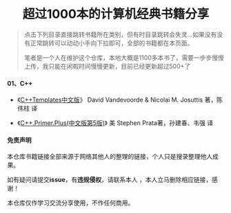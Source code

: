 <h1 align="center">超过1000本的计算机经典书籍分享</h1>



>点击下列目录直接跳转书籍所在类别，但有时目录跳转会失灵...如果没有没有正常跳转可以动动小手向下拉即可，全部的书籍都在本页面。 
>
>笔者是一个人在维护这个仓库，本地大概是1100多本书了，需要一步步慢慢上传，我只能在闲暇时间慢慢更新，目前已经更新超过500+了




#### 01、C++
- 《[C++Templates中文版](https://github.com/corona778/E-Books/raw/main/C%2B%2B/C%2B%2BTemplates%E4%B8%AD%E6%96%87%E7%89%88.pdf)》 
  David Vandevoorde & Nicolai M. Josuttis 著，陈伟柱 译

- 《[C++.Primer.Plus(中文版第5版)](https://github.com/corona778/E-Books/raw/main/C%2B%2B/C%2B%2B.Primer.Plus%EF%BC%88%E4%B8%AD%E6%96%87%E7%89%88%E7%AC%AC5%E7%89%88%EF%BC%89.pdf)》 
 美 Stephen Prata著，孙建春、韦强 译



#### 免责声明

本仓库书籍链接全部来源于网络其他人的整理的链接，个人只是搜录整理他人成果。

如有疑问请提交**issue**，有**违规侵权**，请联系本人 ，本人立马删除相应链接，感谢！

本仓库仅作学习交流分享使用，不作任何商用。